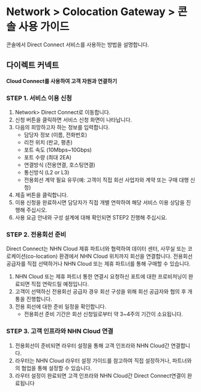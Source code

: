 # Network > Colocation Gateway > 콘솔 사용 가이드

콘솔에서 Direct Connect 서비스를 사용하는 방법을 설명합니다.

## 다이렉트 커넥트
**Cloud Connect를 사용하여 고객 자원과 연결하기**

### STEP 1. 서비스 이용 신청
1.	Network> Direct Connect로 이동합니다.
2.	신청 버튼을 클릭하면 서비스 신청 화면이 나타납니다.
3.	다음의 희망하고자 하는 정보를 입력합니다.
    * 담당자 정보 (이름, 전화번호)
    * 리전 위치 (판교, 평촌)
    * 포트 속도 (10Mbps~10Gbps)
    * 포트 수량 (최대 2EA)
    * 연결방식 (전용연결, 호스팅연결)
    * 통신방식 (L2 or L3)
    * 전용회선 계약 필요 유무(예: 고객이 직접 회선 사업자와 계약 또는 구매 대행 신청)
4.	제출 버튼을 클릭합니다.
5.	이용 신청을 완료하시면 담당자가 직접 개별 연락하여 해당 서비스 이용 상담을 진행해 주십시오.
6.	사용 요금 안내와 구성 설계에 대해 확인되면 STEP2 진행해 주십시요.

### STEP 2. 전용회선 준비
Direct Connect는 NHN Cloud 제휴 파트너와 협력하여 데이터 센터, 사무실 또는 코 로케이션(co-location) 환경에서 NHN Cloud 위치까지 회선을 연결합니다. 전용회선 공급자를 직접 선택하거나 NHN Cloud 또는 제휴 파트너를 통해 구매할 수 있습니다.
1. NHN Cloud 또는 제휴 파트너 통한 연결시 요청하신 포트에 대한 프로비저닝이 완료되면 직접 연락드릴 예정입니다.
2. 고객이 선택하신 전용회선 공급자 경우 회선 구성을 위해 회선 공급자와 협의 후 개통을 진행합니다.
3. 전용 회선에 대한 준비 일정을 확인합니다.
   * 전용회선 준비 기간은 회선 신청일로부터 약 3~4주의 기간이 소요됩니다.

### STEP 3. 고객 인프라와 NHN Cloud 연결
1. 전용회선이 준비되면 라우터 설정을 통해 고객 인프라와 NHN Cloud간 연결합니다.
2. 라우터는 NHN Cloud 라우터 설정 가이드를 참고하여 직접 설정하거나, 파트너와의 협업을 통해 설정할 수 있습니다.
3. 라우터 설정이 완료되면 고객 인프라와 NHN Cloud간 Direct Connect연결이 완료됩니다
